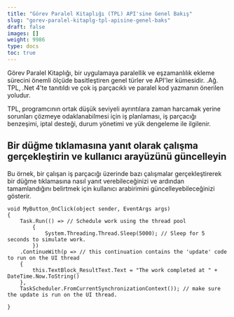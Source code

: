 ```yaml
---
title: "Görev Paralel Kitaplığı (TPL) API'sine Genel Bakış"
slug: "gorev-paralel-kitaplg-tpl-apisine-genel-baks"
draft: false
images: []
weight: 9986
type: docs
toc: true
---
```


Görev Paralel Kitaplığı, bir uygulamaya paralellik ve eşzamanlılık ekleme sürecini önemli ölçüde basitleştiren genel türler ve API'ler kümesidir. .Ağ. TPL, .Net 4'te tanıtıldı ve çok iş parçacıklı ve paralel kod yazmanın önerilen yoludur.

TPL, programcının ortak düşük seviyeli ayrıntılara zaman harcamak yerine sorunları çözmeye odaklanabilmesi için iş planlaması, iş parçacığı benzeşimi, iptal desteği, durum yönetimi ve yük dengeleme ile ilgilenir.

## Bir düğme tıklamasına yanıt olarak çalışma gerçekleştirin ve kullanıcı arayüzünü güncelleyin
Bu örnek, bir çalışan iş parçacığı üzerinde bazı çalışmalar gerçekleştirerek bir düğme tıklamasına nasıl yanıt verebileceğinizi ve ardından tamamlandığını belirtmek için kullanıcı arabirimini güncelleyebileceğinizi gösterir.

    void MyButton_OnClick(object sender, EventArgs args)
    {
        Task.Run(() => // Schedule work using the thread pool
            {
                System.Threading.Thread.Sleep(5000); // Sleep for 5 seconds to simulate work.
            })
        .ContinueWith(p => // this continuation contains the 'update' code to run on the UI thread
        {
            this.TextBlock_ResultText.Text = "The work completed at " + DateTime.Now.ToString()
        },
        TaskScheduler.FromCurrentSynchronizationContext()); // make sure the update is run on the UI thread.
    
    }



